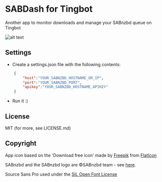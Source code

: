 SABDash for Tingbot
=====
Another app to monitor downloads and manage your SABnzbd queue on Tingbot

![alt text](https://s9.postimg.org/mj9b4onz3/demo.gif "SABDash In Action")

Settings
--------
* Create a settings.json file with the following contents:
```json
    {
        "host":"YOUR_SABNZBD_HOSTNAME_OR_IP",
        "port":"YOUR_SABNZBD_PORT",
        "apikey":"YOUR_SABNZBD_HOSTNAME_APIKEY"
    }
```
* Run it :)

License
-------
MIT (for more, see LICENSE.md)

Copyright
---------
App icon based on the 'Download free icon' made by [Freepik](http://www.flaticon.com/authors/pixel-buddha) from [FlatIcon](http://www.flaticon.com)

SABnzbd and the SABnzbd logo are ©SABnzbd team - see [here](https://sabnzbd.org/wiki/contact).

Source Sans Pro used under the [SIL Open Font License](http://wwwimages.adobe.com/content/dam/Adobe/en/products/type/pdfs/eulas/open-font-license.pdf)